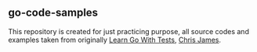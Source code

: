 ## go-code-samples
This repository is created for just practicing purpose, all source codes and examples taken from originally [Learn Go With Tests](https://github.com/quii/learn-go-with-tests), [Chris James](https://github.com/quii).
